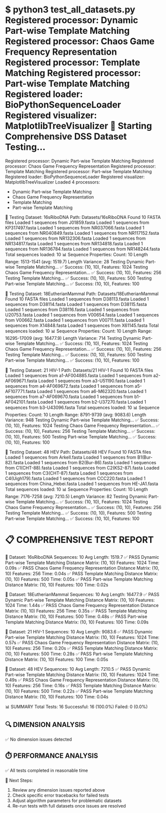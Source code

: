 $ python3 test_all_datasets.py 
Registered processor: Dynamic Part-wise Template Matching
Registered processor: Chaos Game Frequency Representation
Registered processor: Template Matching
Registered processor: Part-wise Template Matching
Registered loader: BioPythonSequenceLoader
Registered visualizer: MatplotlibTreeVisualizer
🧬 Starting Comprehensive DSS Dataset Testing...
============================================================
Registered processor: Dynamic Part-wise Template Matching
Registered processor: Chaos Game Frequency Representation
Registered processor: Template Matching
Registered processor: Part-wise Template Matching
Registered loader: BioPythonSequenceLoader
Registered visualizer: MatplotlibTreeVisualizer
Loaded 4 processors:
  - Dynamic Part-wise Template Matching
  - Chaos Game Frequency Representation
  - Template Matching
  - Part-wise Template Matching

📂 Testing Dataset: 16sRiboDNA
   Path: Datasets/16sRiboDNA
  Found 10 FASTA files
    Loaded 1 sequences from J01859.fasta
    Loaded 1 sequences from KP317497.fasta
    Loaded 1 sequences from NR037066.fasta
    Loaded 1 sequences from NR040849.fasta
    Loaded 1 sequences from NR117152.fasta
    Loaded 1 sequences from NR132306.fasta
    Loaded 1 sequences from NR134817.fasta
    Loaded 1 sequences from NR134818.fasta
    Loaded 1 sequences from NR136784.fasta
    Loaded 1 sequences from NR148244.fasta
  Total sequences loaded: 10
   📊 Sequence Properties:
      Count: 10
      Length Range: 1513-1541 (avg: 1519.7)
      Length Variance: 28
    Testing Dynamic Part-wise Template Matching...
      ✅ Success: (10, 10), Features: 1024
    Testing Chaos Game Frequency Representation...
      ✅ Success: (10, 10), Features: 256
    Testing Template Matching...
      ✅ Success: (10, 10), Features: 500
    Testing Part-wise Template Matching...
      ✅ Success: (10, 10), Features: 100

📂 Testing Dataset: 18EutherianMammal
   Path: Datasets/18EutherianMammal
  Found 10 FASTA files
    Loaded 1 sequences from D38113.fasta
    Loaded 1 sequences from D38114.fasta
    Loaded 1 sequences from D38115.fasta
    Loaded 1 sequences from D38116.fasta
    Loaded 1 sequences from U20753.fasta
    Loaded 1 sequences from V00654.fasta
    Loaded 1 sequences from V00662.fasta
    Loaded 1 sequences from V00711.fasta
    Loaded 1 sequences from X14848.fasta
    Loaded 1 sequences from X61145.fasta
  Total sequences loaded: 10
   📊 Sequence Properties:
      Count: 10
      Length Range: 16295-17009 (avg: 16477.9)
      Length Variance: 714
    Testing Dynamic Part-wise Template Matching...
      ✅ Success: (10, 10), Features: 1024
    Testing Chaos Game Frequency Representation...
      ✅ Success: (10, 10), Features: 256
    Testing Template Matching...
      ✅ Success: (10, 10), Features: 500
    Testing Part-wise Template Matching...
      ✅ Success: (10, 10), Features: 100

📂 Testing Dataset: 21 HIV-1
   Path: Datasets/21 HIV-1
  Found 10 FASTA files
    Loaded 1 sequences from a1-AF004885.fasta
    Loaded 1 sequences from a2-AF069671.fasta
    Loaded 1 sequences from a3-U51190.fasta
    Loaded 1 sequences from a4-AF069672.fasta
    Loaded 1 sequences from a5-AF107771.fasta
    Loaded 1 sequences from a6-M62320.fasta
    Loaded 1 sequences from a7-AF069670.fasta
    Loaded 1 sequences from b1-AF042101.fasta
    Loaded 1 sequences from b2-U37270.fasta
    Loaded 1 sequences from b3-U43096.fasta
  Total sequences loaded: 10
   📊 Sequence Properties:
      Count: 10
      Length Range: 8791-9739 (avg: 9083.6)
      Length Variance: 948
    Testing Dynamic Part-wise Template Matching...
      ✅ Success: (10, 10), Features: 1024
    Testing Chaos Game Frequency Representation...
      ✅ Success: (10, 10), Features: 256
    Testing Template Matching...
      ✅ Success: (10, 10), Features: 500
    Testing Part-wise Template Matching...
      ✅ Success: (10, 10), Features: 100

📂 Testing Dataset: 48 HEV
   Path: Datasets/48 HEV
  Found 10 FASTA files
    Loaded 1 sequences from Arkell.fasta
    Loaded 1 sequences from B1(Bur-82).fasta
    Loaded 1 sequences from B2(Bur-86).fasta
    Loaded 1 sequences from C1(CHT-88).fasta
    Loaded 1 sequences from C2(KS2-87).fasta
    Loaded 1 sequences from C3(CHT-87).fasta
    Loaded 1 sequences from C4(Uigh179).fasta
    Loaded 1 sequences from CCC220.fasta
    Loaded 1 sequences from China_Hebei.fasta
    Loaded 1 sequences from HE-JA1.fasta
  Total sequences loaded: 10
   📊 Sequence Properties:
      Count: 10
      Length Range: 7176-7258 (avg: 7210.5)
      Length Variance: 82
    Testing Dynamic Part-wise Template Matching...
      ✅ Success: (10, 10), Features: 1024
    Testing Chaos Game Frequency Representation...
      ✅ Success: (10, 10), Features: 256
    Testing Template Matching...
      ✅ Success: (10, 10), Features: 500
    Testing Part-wise Template Matching...
      ✅ Success: (10, 10), Features: 100

📋 COMPREHENSIVE TEST REPORT
============================================================

📂 Dataset: 16sRiboDNA
   Sequences: 10
   Avg Length: 1519.7
   ✅ PASS Dynamic Part-wise Template Matching
      Distance Matrix: (10, 10)
      Features: 1024
      Time: 0.09s
   ✅ PASS Chaos Game Frequency Representation
      Distance Matrix: (10, 10)
      Features: 256
      Time: 0.04s
   ✅ PASS Template Matching
      Distance Matrix: (10, 10)
      Features: 500
      Time: 0.05s
   ✅ PASS Part-wise Template Matching
      Distance Matrix: (10, 10)
      Features: 100
      Time: 0.02s

📂 Dataset: 18EutherianMammal
   Sequences: 10
   Avg Length: 16477.9
   ✅ PASS Dynamic Part-wise Template Matching
      Distance Matrix: (10, 10)
      Features: 1024
      Time: 1.44s
   ✅ PASS Chaos Game Frequency Representation
      Distance Matrix: (10, 10)
      Features: 256
      Time: 0.35s
   ✅ PASS Template Matching
      Distance Matrix: (10, 10)
      Features: 500
      Time: 0.48s
   ✅ PASS Part-wise Template Matching
      Distance Matrix: (10, 10)
      Features: 100
      Time: 0.09s

📂 Dataset: 21 HIV-1
   Sequences: 10
   Avg Length: 9083.6
   ✅ PASS Dynamic Part-wise Template Matching
      Distance Matrix: (10, 10)
      Features: 1024
      Time: 0.57s
   ✅ PASS Chaos Game Frequency Representation
      Distance Matrix: (10, 10)
      Features: 256
      Time: 0.20s
   ✅ PASS Template Matching
      Distance Matrix: (10, 10)
      Features: 500
      Time: 0.28s
   ✅ PASS Part-wise Template Matching
      Distance Matrix: (10, 10)
      Features: 100
      Time: 0.05s

📂 Dataset: 48 HEV
   Sequences: 10
   Avg Length: 7210.5
   ✅ PASS Dynamic Part-wise Template Matching
      Distance Matrix: (10, 10)
      Features: 1024
      Time: 0.49s
   ✅ PASS Chaos Game Frequency Representation
      Distance Matrix: (10, 10)
      Features: 256
      Time: 0.16s
   ✅ PASS Template Matching
      Distance Matrix: (10, 10)
      Features: 500
      Time: 0.22s
   ✅ PASS Part-wise Template Matching
      Distance Matrix: (10, 10)
      Features: 100
      Time: 0.04s

📊 SUMMARY
   Total Tests: 16
   Successful: 16 (100.0%)
   Failed: 0 (0.0%)

🔍 DIMENSION ANALYSIS
----------------------------------------
✅ No dimension issues detected

⏱️  PERFORMANCE ANALYSIS
----------------------------------------
✅ All tests completed in reasonable time

🎯 Next Steps:
1. Review any dimension issues reported above
2. Check specific error tracebacks for failed tests
3. Adjust algorithm parameters for problematic datasets
4. Re-run tests with full datasets once issues are resolved
